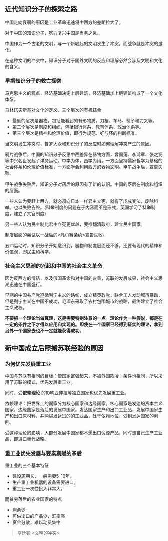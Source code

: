 
## 近代知识分子的探索之路

中国走向衰弱的原因是工业革命迅速将中西方的差距拉大了。

对于中国的知识分子，努力复兴中国是当务之急。

中国作为一个古老的文明，与一个新崛起的文明发生了冲突，而战争就是冲突的激化。

在这种文明的冲突中，知识分子对于国外文明的反应和理解必然会涉及文明和文化的含义。

### 早期知识分子的救亡探索

马克思主义的观点，经济基础决定上层建筑，经济基础加上层建筑构成了一个文化体系。

马林诺夫斯基对文化的定义，三个层次的有机结合
+ 最低的层次是器物，包括能看到的有形物质，刀枪、车马、筷子和刀叉等。
+ 第二个层次是制度和组织，包括银行体系、教育体系、政治体系等。
+ 第三个层次是精神和伦理价值，即行为规范、好与坏的判断标准。

当文明发生冲突时，普罗大众和知识分子的反应时如何理解冲突产生的原因。



鸦片战争后，中国的知识分子反思中西差异在器物方面，曾国藩、李鸿章、张之洞等中兴名臣发起了洋务运动。中学为体，西学为用。一方面坚持儒家哲学为基础的社会体系和伦理价值标准，一方面学会利用西方的器物文明。甲午战争后，宣告失败。


甲午战争失败后，知识分子对落后的原因有了新的认识。中国的落后在制度和组织的层面。

一些人认为要赶上西方，就必须向日本一样君主立宪，就有了戊戌变法，废除科举。也以失败告终。(科举制度的问题在于内容而不是形式，英国学习了科举制度，建立了文官制度)

另一些人认为民主制比君主立宪更优越，要推翻清政府，建立民主国家。

制度层面的尝试以一战后的<凡尔赛条约>宣告失败。

五四运动时，知识分子开始意识到，器物和制度层面还不够，还要有现代的精神和价值观，即民主和科学。

### 社会主义思潮的兴起和中国的社会主义革命

因为反西方的情结，以及俄国革命和对中国的友善，苏联的发展成果，社会主义思潮迅速在中国盛行。

早期的中国共产党遵循列宁主义的路线，成立精英政党，联合工人发动城市暴动，但是列宁主义在中国不成功，毛泽东采取了农村包围城市的战略，最终建立了社会主义政权。

**不要把一个理论当做真理，这是需要特别注意的一点。理论作为一种假说，都是在一定的条件之下才得以应用和实现的。即使在一个国家已经得到证实的理论，拿到另外一个国家去也不一定就能获得成功**。

## 新中国成立后照搬苏联经验的原因

### 为何优先发展重工业

中国与苏联有相同的目标：使国家富强起来，不被外国欺凌；条件也相同，所以采用了苏联的模式，优先发展重工业。

同时，受**依赖理论** 的影响亚非拉等独立国家也优先发展重工业。

依赖理论：把世界上的国家分为核心国家和边缘国家，核心国家是发达的资本主义国家，边缘国家是落后的发展中国家。发达国家生产和出口工业品，发展中国家生产和出口原材料，并购买发达过的的工业品，处于依赖地位，受到发达国家的剥削。

受这种理论的影响，大部分发展中国家都不愿出口资源产品，同时想自己生产工业品，即进口替代战略。


### 重工业优先发展与要素禀赋的矛盾

重工业的三个基本特征
+ 建设周期长，一般需要5-10年。
+ 生产重工业机器的设备需要进口。
+ 重工业一次性投入非常大。

而贫穷落后的农业国家的特点
+ 剩余少
+ 可供出口的产品少，汇率高
+ 资金分散，难以动员集中


> 亨廷顿 <文明的冲突>